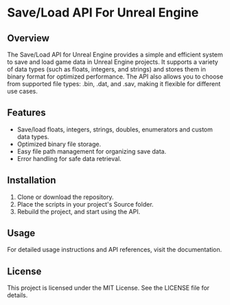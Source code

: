 # Save/Load API For Unreal Engine
## Overview
The Save/Load API for Unreal Engine provides a simple and efficient system to save and load game data in Unreal Engine projects. It supports a variety of data types (such as floats, integers, and strings) and stores them in binary format for optimized performance. The API also allows you to choose from supported file types: .bin, .dat, and .sav, making it flexible for different use cases.

## Features
- Save/load floats, integers, strings, doubles, enumerators and custom data types.
- Optimized binary file storage.
- Easy file path management for organizing save data.
- Error handling for safe data retrieval.
## Installation
1. Clone or download the repository.
2. Place the scripts in  your project's Source folder.
3. Rebuild the project, and start using the API.

## Usage
For detailed usage instructions and API references, visit the documentation.

## License
This project is licensed under the MIT License. See the LICENSE file for details.
